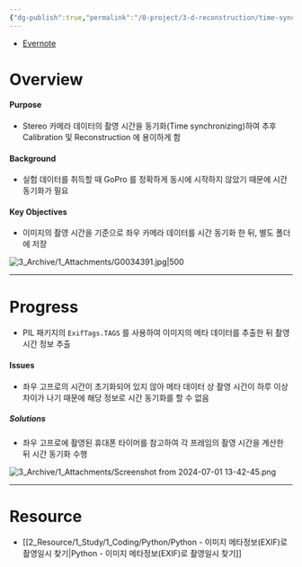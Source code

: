 ```yaml
---
{"dg-publish":true,"permalink":"/0-project/3-d-reconstruction/time-synchronizing/","tags":["Project","Project/Stereo2PCD"],"noteIcon":"","created":"2024-07-09"}
---
```


- [Evernote](https://www.evernote.com/shard/s515/sh/07e72a43-ebf0-bcdb-9998-539d9d9df5c7/h1JE9gPgLl1KRIXs1mTqPr9IzYUACmdIqTy34fD4-e4-gg-F8pcNufh8DQ)
# Overview
#### Purpose
- Stereo 카메라 데이터의 촬영 시간을 동기화(Time synchronizing)하여 추후 Calibration 및 Reconstruction 에 용이하게 함

#### Background
- 실험 데이터를 취득할 때 GoPro 를 정확하게 동시에 시작하지 않았기 때문에 시간 동기화가 필요

#### Key Objectives
- 이미지의 촬영 시간을 기준으로 좌우 카메라 데이터를 시간 동기화 한 뒤, 별도 폴더에 저장

![3_Archive/1_Attachments/G0034391.jpg|500](/img/user/3_Archive/1_Attachments/G0034391.jpg)

---
# Progress

- PIL 패키지의 `ExifTags.TAGS` 를 사용하여 이미지의 메타 데이터를 추출한 뒤 촬영 시간 정보 추출
#### Issues
- 좌우 고프로의 시간이 초기화되어 있지 않아 메타 데이터 상 촬영 시간이 하루 이상 차이가 나기 때문에 해당 정보로 시간 동기화를 할 수 없음

##### Solutions
- 좌우 고프로에 촬영된 휴대폰 타이머를 참고하여 각 프레임의 촬영 시간을 계산한 뒤 시간 동기화 수행

![3_Archive/1_Attachments/Screenshot from 2024-07-01 13-42-45.png](/img/user/3_Archive/1_Attachments/Screenshot%20from%202024-07-01%2013-42-45.png)

---
# Resource

- [[2_Resource/1_Study/1_Coding/Python/Python - 이미지 메타정보(EXIF)로 촬영일시 찾기\|Python - 이미지 메타정보(EXIF)로 촬영일시 찾기]]

